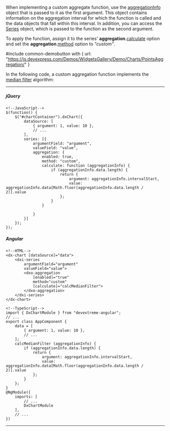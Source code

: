 When implementing a custom aggregate function, use the [aggregationInfo](/api-reference/20%20Data%20Visualization%20Widgets/dxChart/7%20Chart%20Elements/Point/2%20Fields/aggregationInfo '/Documentation/ApiReference/Data_Visualization_Widgets/dxChart/Chart_Elements/Point/Fields/aggregationInfo/') object that is passed to it as the first argument. This object contains information on the aggregation interval for which the function is called and the data objects that fall within this interval. In addition, you can access the [Series](/api-reference/20%20Data%20Visualization%20Widgets/dxChart/7%20Chart%20Elements/Series '/Documentation/ApiReference/Data_Visualization_Widgets/dxChart/Chart_Elements/Series/') object, which is passed to the function as the second argument.

To apply the function, assign it to the series' **aggregation**.[calculate](/api-reference/20%20Data%20Visualization%20Widgets/dxChart/5%20Series%20Types/CommonSeries/aggregation/calculate.md '/Documentation/ApiReference/Data_Visualization_Widgets/dxChart/Configuration/series/aggregation/#calculate') option and set the **aggregation**.[method](/api-reference/20%20Data%20Visualization%20Widgets/dxChart/5%20Series%20Types/CommonSeries/aggregation/method.md '/Documentation/ApiReference/Data_Visualization_Widgets/dxChart/Configuration/series/aggregation/#method') option to *"custom"*.

#include common-demobutton with {
    url: "https://js.devexpress.com/Demos/WidgetsGallery/Demo/Charts/PointsAggregation/"
}

In the following code, a custom aggregation function implements the [median filter](https://en.wikipedia.org/wiki/Median_filter) algorithm:

---
##### jQuery

    <!--JavaScript-->
    $(function() {
        $("#chartContainer").dxChart({
            dataSource: [
                { argument: 1, value: 10 },
                // ...
            ],
            series: [{
                argumentField: "argument",
                valueField: "value",
                aggregation: {
                    enabled: true,
                    method: "custom",
                    calculate: function (aggregationInfo) {
                        if (aggregationInfo.data.length) {
                            return {
                                argument: aggregationInfo.intervalStart,
                                value: aggregationInfo.data[Math.floor(aggregationInfo.data.length / 2)].value
                            };
                        }
                    }
                    
                }
            }]
        });
    });

##### Angular

    <!--HTML-->
    <dx-chart [dataSource]="data">
        <dxi-series
            argumentField="argument"
            valueField="value">
            <dxo-aggregation
                [enabled]="true"
                method="custom"
                [calculate]="calcMedianFilter">
            </dxo-aggregation>
        </dxi-series>
    </dx-chart>

    <!--TypeScript-->
    import { DxChartModule } from "devextreme-angular";
    // ...
    export class AppComponent {
        data = [
            { argument: 1, value: 10 },
            // ...
        ];
        calcMedianFilter (aggregationInfo) {
            if (aggregationInfo.data.length) {
                return {
                    argument: aggregationInfo.intervalStart,
                    value: aggregationInfo.data[Math.floor(aggregationInfo.data.length / 2)].value
                };
            }
        };
    }
    @NgModule({
        imports: [
            // ...
            DxChartModule
        ],
        // ...
    })

---

